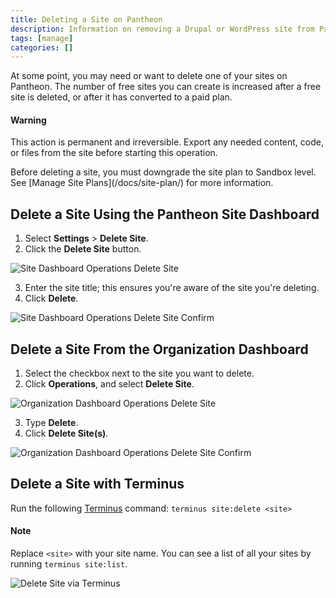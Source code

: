 ```yaml
---
title: Deleting a Site on Pantheon
description: Information on removing a Drupal or WordPress site from Pantheon.
tags: [manage]
categories: []
---
```

At some point, you may need or want to delete one of your sites on Pantheon. The number of free sites you can create is increased after a free site is deleted, or after it has converted to a paid plan.

<div class="alert alert-danger" role="alert">
<h4 class="info">Warning</h4>
<p>This action is permanent and irreversible. Export any needed content, code, or files from the site before starting this operation.</p>
<p>Before deleting a site, you must downgrade the site plan to Sandbox level. See [Manage Site Plans](/docs/site-plan/) for more information.</p>
</div>

## Delete a Site Using the Pantheon Site Dashboard
1. Select **Settings** > **Delete Site**.
2. Click the **Delete Site** button.

  ![Site Dashboard Operations Delete Site](/source/docs/assets/images/dashboard/delete-site.png)

3. Enter the site title; this ensures you're aware of the site you're deleting.
4. Click **Delete**.

  ![Site Dashboard Operations Delete Site Confirm](/source/docs/assets/images/dashboard/delete-site-confirm.png)

## Delete a Site From the Organization Dashboard

1. Select the checkbox next to the site you want to delete.
2. Click **Operations**, and select **Delete Site**.

  ![Organization Dashboard Operations Delete Site](/source/docs/assets/images/dashboard/org-delete-site.png)

3. Type **Delete**.
4. Click **Delete Site(s)**.

  ![Organization Dashboard Operations Delete Site Confirm](/source/docs/assets/images/dashboard/org-delete-site-confirm.png)


## Delete a Site with Terminus
Run the following [Terminus](/docs/terminus/) command:
`terminus site:delete <site>`

<div class="alert alert-info" role="alert">
<h4 class="info">Note</h4>
<p>Replace <code>&lt;site&gt;</code> with your site name. You can see a list of all your sites by running <code>terminus site:list</code>.</p></div>

  ![Delete Site via Terminus](/source/docs/assets/images/delete-site-terminus.png)
